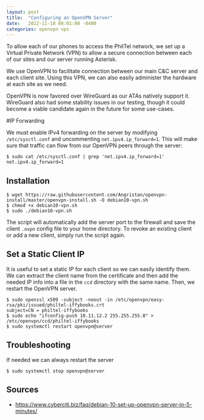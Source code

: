 ```yaml
---
layout: post
title:  "Configuring an OpenVPN Server"
date:   2022-11-18 00:01:00 -0400
categories: openvpn vpn
---
```


To allow each of our phones to access the PhilTel network, we set up a Virtual Private Network (VPN) to allow a secure connection between each of our sites and our server running Asterisk.

We use OpenVPN to facilitate connection between our main C&C server and each client site. Using this VPN, we can also easily administer the hardware at each site as we need.

OpenVPN is now favored over WireGuard as our ATAs natively support it. WireGuard also had some stability issues in our testing, though it could become a viable candidate again in the future for some use-cases.

#IP Forwarding

We must enable IPv4 forwarding on the server by modifying `/etc/sysctl.conf` and uncommenting `net.ipv4.ip_forward=1`. This will make sure that traffic can flow from our OpenVPN peers through the server:

```
$ sudo cat /etc/sysctl.conf | grep 'net.ipv4.ip_forward=1'
net.ipv4.ip_forward=1
```

## Installation

```
$ wget https://raw.githubusercontent.com/Angristan/openvpn-install/master/openvpn-install.sh -O debian10-vpn.sh 
$ chmod +x debian10-vpn.sh 
$ sudo ./debian10-vpn.sh 
```

The script will automatically add the server port to the firewall and save the client `.ovpn` config file to your home directory. To revoke an existing client or add a new client, simply run the script again.

## Set a Static Client IP

It is useful to set a static IP for each client so we can easily identify them. We can extract the client name from the certificate and then add the needed IP info into a file in the `ccd` directory with the same name. Then, we restart the OpenVPN server.

```
$ sudo openssl x509 -subject -noout -in /etc/openvpn/easy-rsa/pki/issued/philtel-iffybooks.crt
subject=CN = philtel-iffybooks
$ sudo echo "ifconfig-push 10.11.12.2 255.255.255.0" > /etc/openvpn/ccd/philtel-iffybooks
$ sudo systemctl restart openvpn@server
```

## Troubleshooting

If needed we can always restart the server

```
$ sudo systemctl stop openvpn@server 
```

## Sources

* https://www.cyberciti.biz/faq/debian-10-set-up-openvpn-server-in-5-minutes/